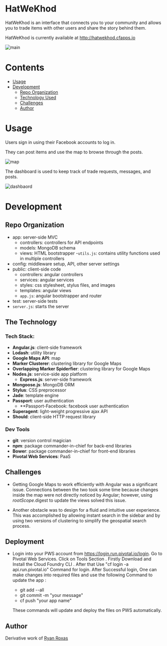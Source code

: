 HatWeKhod
======

HatWeKhod is an interface that connects you to your community and allows you to trade items with other users and share the story behind them.

HatWeKhod is currently available at http://hatwekhod.cfapps.io

![main](http://i.imgur.com/fqESTsL.png)

# Contents

- [Usage](#usage)
- [Development](#development)
  - [Repo Organization](#repo-organization)
  - [Technology Used](#the-technology)
  - [Challenges](#challenges)
  - [Author](#author)

# Usage

Users sign in using their Facebook accounts to log in.

They can post items and use the map to browse through the posts.

![map](http://i.imgur.com/nnR4gEg.png)

The dashboard is used to keep track of trade requests, messages, and posts.

![dashbaord](http://i.imgur.com/7kRsfFr.png)

# Development

## Repo Organization

- app: server-side MVC
  - controllers: controllers for API endpoints
  - models: MongoDB schema
  - views: HTML bootstrapper
  -`utils.js`: contains utility functions used in multiple controllers
- config: middleware setup, API, other server settings
- public: client-side code
  - controllers: angular controllers
  - services: angular services
  - styles: css stylesheet, stylus files, and images
  - templates: angular views
  - `app.js`: angular bootstrapper and router
- test: server-side tests
- `server.js`: starts the server

## The Technology

### Tech Stack:

- **Angular.js**: client-side framework
- **Lodash**: utility library
- **Google Maps API**: map
- **Marker Clusterer**: clustering library for Google Maps
- **Overlapping Marker Spiderfier**: clustering library for Google Maps
- **Nodes.js**: service-side app platform
  - **Express.js**: server-side framework
- **Mongoose.js**: MongoDB ORM
- **Stylus**: CSS preprocessor
- **Jade**: template engine
- **Passport**: user authentication
  - **Passport-Facebook: facebook user authentication
- **Superagent**: light-weight progressive ajax API
- **Should**: client-side HTTP request library

### Dev Tools
- **git**: version control magician
- **npm**: package commander-in-chief for back-end libraries
- **Bower**: package commander-in-chief for front-end libraries
- **Pivotal Web Services**: PaaS

## Challenges

- Getting Google Maps to work efficiently with Angular was a significant issue. Connections between the two took some time because changes inside the map were not directly noticed by Angular; however, using $rootScope.$digest to update the views solved this issue.

- Another obstacle was to design for a fluid and intuitive user experience. This was accomplished by allowing instant search in the sidebar and by using two versions of clustering to simplify the geospatial search process.


## Deployment
- Login into your PWS account from https://login.run.pivotal.io/login. Go to Pivotal Web Services. Click on Tools Section . Firstly        Download and Install the Cloud Foundry CLI . After that Use "cf login -a api.run.pivotal.io"  Command for login. After Successful login, One can make changes into required files and use the following Command to update the app :
  - git add --all
  - git commit -m "your message"
  - cf push "your app name"

  These commands will update and deploy the files on PWS automatically.
   
## Author

Derivative work of [Ryan Roxas](https://github.com/rohaus)
